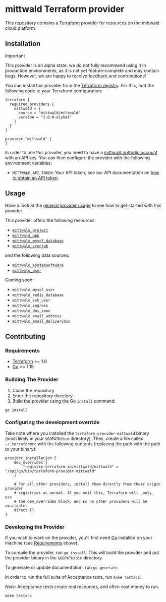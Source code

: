 # mittwald Terraform provider

This repository contains a [Terraform](https://www.terraform.io) provider for resources on the mittwald cloud platform. 

## Installation

> [!IMPORTANT]
> This provider is an alpha state; we do not fully recommend using it in production environments, as it is not yet feature-complete and may contain bugs. However, we are happy to receive feedback and contributions!

You can install this provider from the [Terraform registry](https://registry.terraform.io/providers/mittwald/mittwald/latest). For this, add the following code to your Terraform configuration:

```hcl
terraform {
  required_providers {
    mittwald = {
      source = "mittwald/mittwald"
      version = "1.0.0-alpha1"
    }
  }
}

provider "mittwald" {
}
```

In order to use this provider, you need to have a [mittwald mStudio account](https://studio.mittwald.de) with an API key. You can then configure the provider with the following environment variables:

- `MITTWALD_API_TOKEN`: Your API token; see our API documentation on [how to obtain an API token](https://developer.mittwald.de/docs/v2/api/intro/).

## Usage

Have a look at the [general provider usage](https://registry.terraform.io/providers/mittwald/mittwald/latest/docs) to see how to get started with this provider.

This provider offers the following resources:

- [`mittwald_project`](https://registry.terraform.io/providers/mittwald/mittwald/latest/docs/resources/project)
- [`mittwald_app`](https://registry.terraform.io/providers/mittwald/mittwald/latest/docs/resources/app)
- [`mittwald_mysql_database`](https://registry.terraform.io/providers/mittwald/mittwald/latest/docs/resources/mysql_database)
- [`mittwald_cronjob`](https://registry.terraform.io/providers/mittwald/mittwald/latest/docs/resources/cronjob)

and the following data sources:

- [`mittwald_systemsoftware`](https://registry.terraform.io/providers/mittwald/mittwald/latest/docs/data-sources/systemsoftware)
- [`mittwald_user`](https://registry.terraform.io/providers/mittwald/mittwald/latest/docs/data-sources/user)

Coming soon:

- `mittwald_mysql_user`
- `mittwald_redis_database`
- `mittwald_ssh_user`
- `mittwald_ingress`
- `mittwald_dns_zone`
- `mittwald_email_address`
- `mittwald_email_deliverybox`

## Contributing

### Requirements

- [Terraform](https://developer.hashicorp.com/terraform/downloads) >= 1.0
- [Go](https://golang.org/doc/install) >= 1.19

### Building The Provider

1. Clone the repository
1. Enter the repository directory
1. Build the provider using the Go `install` command:

```shell
go install
```

### Configuring the development override

Take note where you installed the `terraform-provider-mittwald` binary (most likely in your `$GOPATH/bin` directory). Then, create a file called `~/.terraformrc` with the following contents (replacing the path with the path to your binary):

```
provider_installation {
    dev_overrides {
        "registry.terraform.io/mittwald/mittwald" = "/opt/go/bin/terraform-provider-mittwald"
    }

    # For all other providers, install them directly from their origin provider
    # registries as normal. If you omit this, Terraform will _only_ use
    # the dev_overrides block, and so no other providers will be available.
    direct {}
}
```

### Developing the Provider

If you wish to work on the provider, you'll first need [Go](http://www.golang.org) installed on your machine (see [Requirements](#requirements) above).

To compile the provider, run `go install`. This will build the provider and put the provider binary in the `$GOPATH/bin` directory.

To generate or update documentation, run `go generate`.

In order to run the full suite of Acceptance tests, run `make testacc`.

*Note:* Acceptance tests create real resources, and often cost money to run.

```shell
make testacc
```

